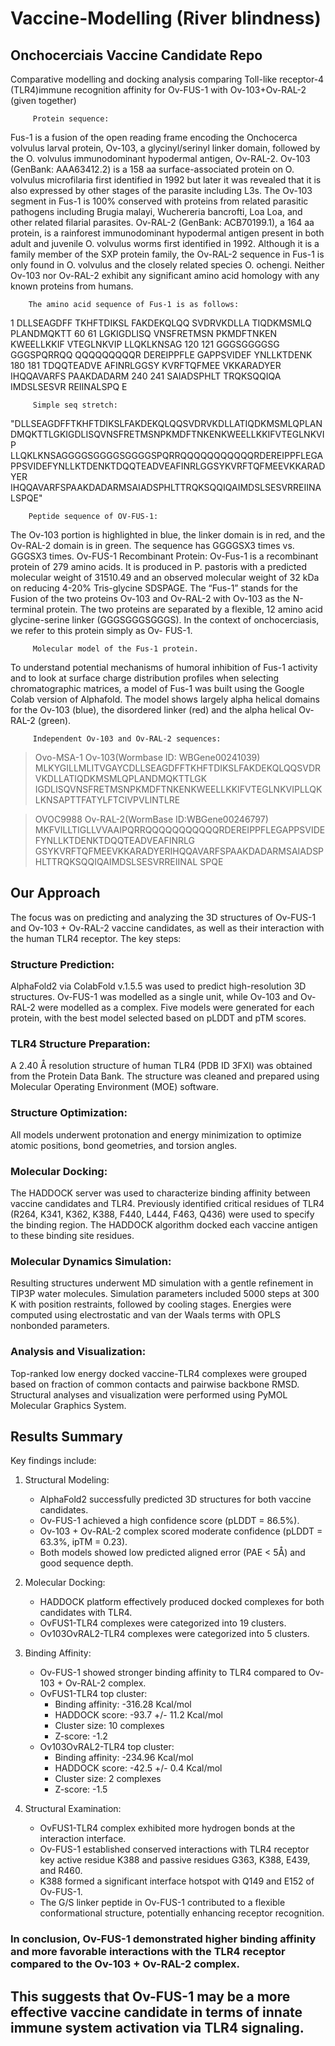 # Vaccine-Modelling (River blindness)
## Onchocerciais Vaccine Candidate Repo

Comparative modelling and docking analysis comparing Toll-like receptor-4 (TLR4)immune recognition affinity for Ov-FUS-1 with Ov-103+Ov-RAL-2 (given together) 

         Protein sequence:
Fus-1 is a fusion of the open reading frame encoding the Onchocerca volvulus larval protein, Ov-103, 
a glycinyl/serinyl linker domain, followed by the O. volvulus
immunodominant hypodermal antigen, Ov-RAL-2. Ov-103 (GenBank: AAA63412.2) is a 158 aa
surface-associated protein on O. volvulus microfilaria first identified in 1992 but later it was
revealed that it is also expressed by other stages of the parasite including L3s. The Ov-103
segment in Fus-1 is 100% conserved with proteins from related parasitic pathogens including
Brugia malayi, Wuchereria bancrofti, Loa Loa, and other related filarial parasites. Ov-RAL-2
(GenBank: ACB70199.1), a 164 aa protein, is a rainforest immunodominant hypodermal antigen
present in both adult and juvenile O. volvulus worms first identified in 1992. Although it is a
family member of the SXP protein family, the Ov-RAL-2 sequence in Fus-1 is only found in O.
volvulus and the closely related species O. ochengi. Neither Ov-103 nor Ov-RAL-2 exhibit any
significant amino acid homology with any known proteins from humans. 
        
        The amino acid sequence of Fus-1 is as follows:
1 DLLSEAGDFF TKHFTDIKSL FAKDEKQLQQ SVDRVKDLLA TIQDKMSMLQ PLANDMQKTT 60
61 LGKIGDLISQ VNSFRETMSN PKMDFTNKEN KWEELLKKIF VTEGLNKVIP LLQKLKNSAG 120
121 GGGSGGGGSG GGGSPQRRQQ QQQQQQQQQR DEREIPPFLE GAPPSVIDEF YNLLKTDENK 180
181 TDQQTEADVE AFINRLGGSY KVRFTQFMEE VKKARADYER IHQQAVARFS PAAKDADARM 240
241 SAIADSPHLT TRQKSQQIQA IMDSLSESVR REIINALSPQ E

         Simple seq stretch:

"DLLSEAGDFFTKHFTDIKSLFAKDEKQLQQSVDRVKDLLATIQDKMSMLQPLANDMQKTTLGKIGDLISQVNSFRETMSNPKMDFTNKENKWEELLKKIFVTEGLNKVIP 
LLQKLKNSAGGGGSGGGGSGGGGSPQRRQQQQQQQQQQQRDEREIPPFLEGAPPSVIDEFYNLLKTDENKTDQQTEADVEAFINRLGGSYKVRFTQFMEEVKKARADYER 
IHQQAVARFSPAAKDADARMSAIADSPHLTTRQKSQQIQAIMDSLSESVRREIINALSPQE"

        Peptide sequence of OV-FUS-1:
The Ov-103 portion is highlighted in blue, the linker domain is in red, and the Ov-RAL-2 domain 
is in green. The sequence has GGGGSX3 times vs. GGGSX3 times.
Ov-FUS-1 Recombinant Protein: Ov-Fus-1 is a recombinant protein of 279 amino acids. It is
produced in P. pastoris with a predicted molecular weight of 31510.49 and an observed
molecular weight of 32 kDa on reducing 4-20% Tris-glycine SDSPAGE. The “Fus-1” stands for
the Fusion of the two proteins Ov-103 and Ov-RAL-2 with Ov-103 as the N-terminal protein. The
two proteins are separated by a flexible, 12 amino acid glycine-serine linker
(GGGSGGGSGGGS). In the context of onchocerciasis, we refer to this protein simply as Ov-
FUS-1.

         Molecular model of the Fus-1 protein. 

To understand potential mechanisms of humoral inhibition of Fus-1 activity 
and to look at surface charge distribution profiles when selecting chromatographic 
matrices, a model of Fus-1 was built using the Google Colab version of Alphafold. 
The model shows largely alpha helical domains for the Ov-103 (blue), the
disordered linker (red) and the alpha helical Ov-RAL-2 (green).


         Independent Ov-103 and Ov-RAL-2 sequences:
>Ovo-MSA-1 Ov-103(Wormbase ID: WBGene00241039)
MLKYGILLMLITVGAYCDLLSEAGDFFTKHFTDIKSLFAKDEKQLQQSVDRVKDLLATIQDKMSMLQPLANDMQKTTLGK
IGDLISQVNSFRETMSNPKMDFTNKENKWEELLKKIFVTEGLNKVIPLLQKLKNSAPTTFATYLFTCIVPVLINTLRE
        
>OVOC9988 Ov-RAL-2(WormBase ID:WBGene00246797)
MKFVILLTIGLLVVAAIPQRRQQQQQQQQQQQRDEREIPPFLEGAPPSVIDEFYNLLKTDENKTDQQTEADVEAFINRLG
GSYKVRFTQFMEEVKKARADYERIHQQAVARFSPAAKDADARMSAIADSPHLTTRQKSQQIQAIMDSLSESVRREIINAL
SPQE


## Our Approach
The focus was on predicting and analyzing the 3D structures of Ov-FUS-1 and Ov-103 + Ov-RAL-2 vaccine candidates, 
as well as their interaction with the human TLR4 receptor. The key steps:

### Structure Prediction:
AlphaFold2 via ColabFold v.1.5.5 was used to predict high-resolution 3D structures.
Ov-FUS-1 was modelled as a single unit, while Ov-103 and Ov-RAL-2 were modelled as a complex.
Five models were generated for each protein, with the best model selected based on pLDDT and pTM scores.
### TLR4 Structure Preparation:
A 2.40 Å resolution structure of human TLR4 (PDB ID 3FXI) was obtained from the Protein Data Bank.
The structure was cleaned and prepared using Molecular Operating Environment (MOE) software.
### Structure Optimization:
All models underwent protonation and energy minimization to optimize atomic positions, bond geometries, and torsion angles.
### Molecular Docking:
The HADDOCK server was used to characterize binding affinity between vaccine candidates and TLR4.
Previously identified critical residues of TLR4 (R264, K341, K362, K388, F440, L444, F463, Q436) were used to specify the binding region.
The HADDOCK algorithm docked each vaccine antigen to these binding site residues.
### Molecular Dynamics Simulation:
Resulting structures underwent MD simulation with a gentle refinement in TIP3P water molecules.
Simulation parameters included 5000 steps at 300 K with position restraints, followed by cooling stages.
Energies were computed using electrostatic and van der Waals terms with OPLS nonbonded parameters.
### Analysis and Visualization:
Top-ranked low energy docked vaccine-TLR4 complexes were grouped based on fraction of common contacts and pairwise backbone RMSD.
Structural analyses and visualization were performed using PyMOL Molecular Graphics System.

## Results Summary

 Key findings include:

1. Structural Modeling:
   - AlphaFold2 successfully predicted 3D structures for both vaccine candidates.
   - Ov-FUS-1 achieved a high confidence score (pLDDT = 86.5%).
   - Ov-103 + Ov-RAL-2 complex scored moderate confidence (pLDDT = 63.3%, ipTM = 0.23).
   - Both models showed low predicted aligned error (PAE < 5Å) and good sequence depth.

2. Molecular Docking:
   - HADDOCK platform effectively produced docked complexes for both candidates with TLR4.
   - OvFUS1-TLR4 complexes were categorized into 19 clusters.
   - Ov103OvRAL2-TLR4 complexes were categorized into 5 clusters.

3. Binding Affinity:
   - Ov-FUS-1 showed stronger binding affinity to TLR4 compared to Ov-103 + Ov-RAL-2 complex.
   - OvFUS1-TLR4 top cluster:
     * Binding affinity: -316.28 Kcal/mol
     * HADDOCK score: -93.7 +/- 11.2 Kcal/mol
     * Cluster size: 10 complexes
     * Z-score: -1.2
   - Ov103OvRAL2-TLR4 top cluster:
     * Binding affinity: -234.96 Kcal/mol
     * HADDOCK score: -42.5 +/- 0.4 Kcal/mol
     * Cluster size: 2 complexes
     * Z-score: -1.5

4. Structural Examination:
   - OvFUS1-TLR4 complex exhibited more hydrogen bonds at the interaction interface.
   - Ov-FUS-1 established conserved interactions with TLR4 receptor key active residue K388 and passive residues G363, K388, E439, and R460.
   - K388 formed a significant interface hotspot with Q149 and E152 of Ov-FUS-1.
   - The G/S linker peptide in Ov-FUS-1 contributed to a flexible conformational structure, potentially enhancing receptor recognition.

### In conclusion, Ov-FUS-1 demonstrated higher binding affinity and more favorable interactions with the TLR4 receptor compared to the Ov-103 + Ov-RAL-2 complex. 
## This suggests that Ov-FUS-1 may be a more effective vaccine candidate in terms of innate immune system activation via TLR4 signaling.
